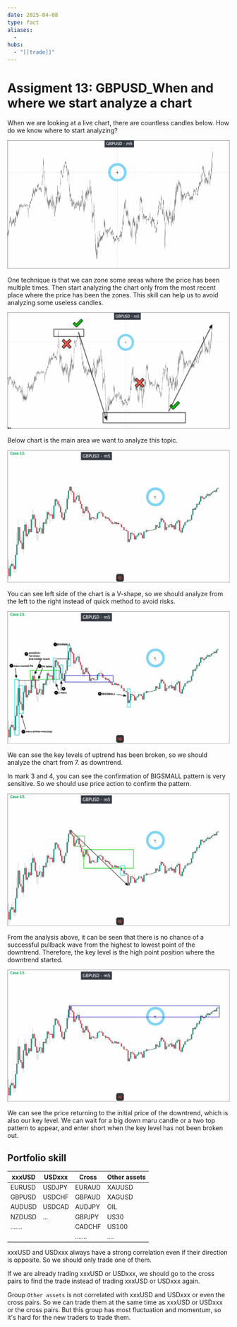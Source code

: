 ```yaml
---
date: 2025-04-08
type: fact
aliases:
  -
hubs:
  - "[[trade]]"
---
```


# Assigment 13: GBPUSD_When and where we start analyze a chart

When we are looking at a live chart, there are countless candles below. How do we know where to start analyzing?

![GBPUSD-m5-small-candles.png](../assets/imgs/GBPUSD-m5-small-candles.png)

One technique is that we can zone some areas where the price has been multiple times. Then start analyzing the chart only from the most recent place where the price has been the zones. This skill can help us to avoid analyzing some useless candles.

![GBPUSD-m5-tips-about-same-price-zones.png](../assets/imgs/GBPUSD-m5-tips-about-same-price-zones.png)

Below chart is the main area we want to analyze this topic.

![GBPUSD-m5-clean-chart.png](../assets/imgs/GBPUSD-m5-clean-chart.png)

You can see left side of the chart is a V-shape, so we should analyze from the left to the right instead of quick method to avoid risks.

![GBPUSD-m5-trend-switch.png](../assets/imgs/GBPUSD-m5-trend-switch.png)


We can see the key levels of uptrend has been broken, so we should analyze the chart from 7. as downtrend.

In mark 3 and 4, you can see the confirmation of BIGSMALL pattern is very sensitive. So we should use price action to confirm the pattern.

![GBPUSD-m5-analyze-downtrend.png](../assets/imgs/GBPUSD-m5-analyze-downtrend.png)

From the analysis above, it can be seen that there is no chance of a successful pullback wave from the highest to lowest point of the downtrend. Therefore, the key level is the high point position where the downtrend started.

![GBPUSD-m5-klvl-at-trendstart.png](../assets/imgs/GBPUSD-m5-klvl-at-trendstart.png)

We can see the price returning to the initial price of the downtrend, which is also our key level. We can wait for a big down maru candle or a two top pattern to appear, and enter short when the key level has not been broken out.


## Portfolio skill

| xxxUSD   | USDxxx   | Cross     | Other assets |
|----------|----------|-----------|--------------|
| EURUSD   | USDJPY   | EURAUD    | XAUUSD       |
| GBPUSD   | USDCHF   | GBPAUD    | XAGUSD       |
| AUDUSD   | USDCAD   | AUDJPY    | OIL          |
| NZDUSD   | ...      | GBPJPY    | US30         |
| .......  |          | CADCHF    | US100        |
|          |          | .......   | ....         |


xxxUSD and USDxxx always have a strong correlation even if their direction is opposite. So we should only trade one of them.

If we are already trading xxxUSD or USDxxx, we should go to the cross pairs to find the trade instead of trading xxxUSD or USDxxx again.

Group `Other assets` is not correlated with xxxUSD and USDxxx or even the cross pairs. So we can trade them at the same time as xxxUSD or USDxxx or the cross pairs. But this group has most fluctuation and momentum, so it's hard for the new traders to trade them.






